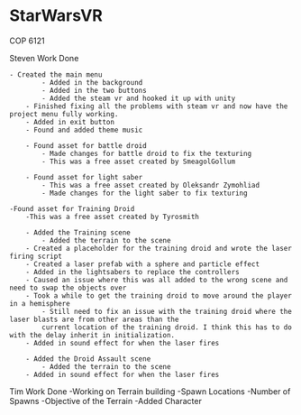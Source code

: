 # StarWarsVR
COP 6121

Steven Work Done 
    
	- Created the main menu
        	- Added in the background
        	- Added in the two buttons
        	- Added the steam vr and hooked it up with unity
		- Finished fixing all the problems with steam vr and now have the project menu fully working.
		- Added in exit button
		- Found and added theme music
    
    	- Found asset for battle droid
        	- Made changes for battle droid to fix the texturing
        	- This was a free asset created by SmeagolGollum
    
    	- Found asset for light saber
        	- This was a free asset created by Oleksandr Zymohliad
        	- Made changes for the light saber to fix texturing

	-Found asset for Training Droid
		-This was a free asset created by Tyrosmith
    
    	- Added the Training scene
        	- Added the terrain to the scene
		- Created a placeholder for the training droid and wrote the laser firing script
		- Created a laser prefab with a sphere and particle effect
		- Added in the lightsabers to replace the controllers
		- Caused an issue where this was all added to the wrong scene and need to swap the objects over
		- Took a while to get the training droid to move around the player in a hemisphere
			- Still need to fix an issue with the training droid where the laser blasts are from other areas than the 
			current location of the training droid. I think this has to do with the delay inherit in initialization.
		- Added in sound effect for when the laser fires
	
    	- Added the Droid Assault scene
        	- Added the terrain to the scene
		- Added in sound effect for when the laser fires

Tim Work Done
	-Working on Terrain building
		-Spawn Locations
		-Number of Spawns
		-Objective of the Terrain
	-Added Character
